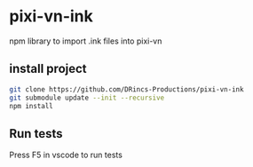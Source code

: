 # pixi-vn-ink

npm library to import .ink files into pixi-vn

## install project

```bash
git clone https://github.com/DRincs-Productions/pixi-vn-ink
git submodule update --init --recursive
npm install
```

## Run tests

Press F5 in vscode to run tests
